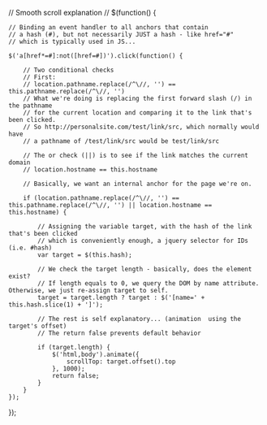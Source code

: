 




















// Smooth scroll explanation //
$(function() {

    // Binding an event handler to all anchors that contain
    // a hash (#), but not necessarily JUST a hash - like href="#"
    // which is typically used in JS...

    $('a[href*=#]:not([href=#])').click(function() {

        // Two conditional checks
        // First:
        // location.pathname.replace(/^\//, '') == this.pathname.replace(/^\//, '')
        // What we're doing is replacing the first forward slash (/) in the pathname
        // for the current location and comparing it to the link that's been clicked.
        // So http://personalsite.com/test/link/src, which normally would have
        // a pathname of /test/link/src would be test/link/src

        // The or check (||) is to see if the link matches the current domain
        // location.hostname == this.hostname

        // Basically, we want an internal anchor for the page we're on.

        if (location.pathname.replace(/^\//, '') == this.pathname.replace(/^\//, '') || location.hostname == this.hostname) {

            // Assigning the variable target, with the hash of the link that's been clicked
            // which is conveniently enough, a jquery selector for IDs (i.e. #hash)
            var target = $(this.hash);

            // We check the target length - basically, does the element exist?
            // If length equals to 0, we query the DOM by name attribute. Otherwise, we just re-assign target to self.
            target = target.length ? target : $('[name=' + this.hash.slice(1) + ']');

            // The rest is self explanatory... (animation  using the target's offset)
            // The return false prevents default behavior

            if (target.length) {
                $('html,body').animate({
                    scrollTop: target.offset().top
                }, 1000);
                return false;
            }
        }
    });
});
